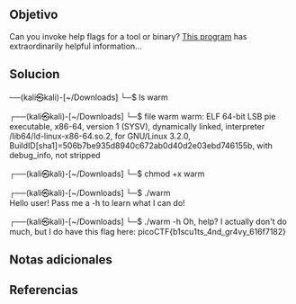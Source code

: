 ## Objetivo
Can you invoke help flags for a tool or binary? [This program](https://mercury.picoctf.net/static/beec4f433e5ee5bfcd71bba8d5863faf/warm) has extraordinarily helpful information...
## Solucion
──(kali㉿kali)-[~/Downloads]
└─$ ls
warm
                                                                
┌──(kali㉿kali)-[~/Downloads]
└─$ file warm
warm: ELF 64-bit LSB pie executable, x86-64, version 1 (SYSV), dynamically linked, interpreter /lib64/ld-linux-x86-64.so.2, for GNU/Linux 3.2.0, BuildID[sha1]=506b7be935d8940c672ab0d40d2e03ebd746155b, with debug_info, not stripped
                                                                
┌──(kali㉿kali)-[~/Downloads]
└─$ chmod +x warm
                                                            
┌──(kali㉿kali)-[~/Downloads]
└─$ ./warm   
Hello user! Pass me a -h to learn what I can do!
                                                                
┌──(kali㉿kali)-[~/Downloads]
└─$ ./warm -h
Oh, help? I actually don't do much, but I do have this flag here: picoCTF{b1scu1ts_4nd_gr4vy_616f7182}

## Notas adicionales

## Referencias